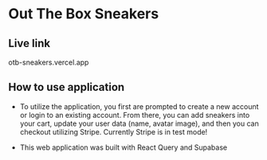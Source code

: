 # Out The Box Sneakers

## Live link

otb-sneakers.vercel.app

## How to use application

- To utilize the application, you first are prompted to create a new account or login to an existing account. From there, you can add sneakers into your cart, update your user data (name, avatar image), and then you can checkout utilizing Stripe. Currently Stripe is in test mode!

- This web application was built with React Query and Supabase
